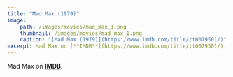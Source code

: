 ```yaml
---
title: "Mad Max (1979)"
image:
    path: /images/movies/mad_max_1.png
    thumbnail: /images/movies/mad_max_1.png
    caption: "[Mad Max (1979)](https://www.imdb.com/title/tt0079501/)"
excerpt: Mad Max on [**IMDB**](https://www.imdb.com/title/tt0079501/).
---
```


Mad Max on [**IMDB**](https://www.imdb.com/title/tt0079501/).

